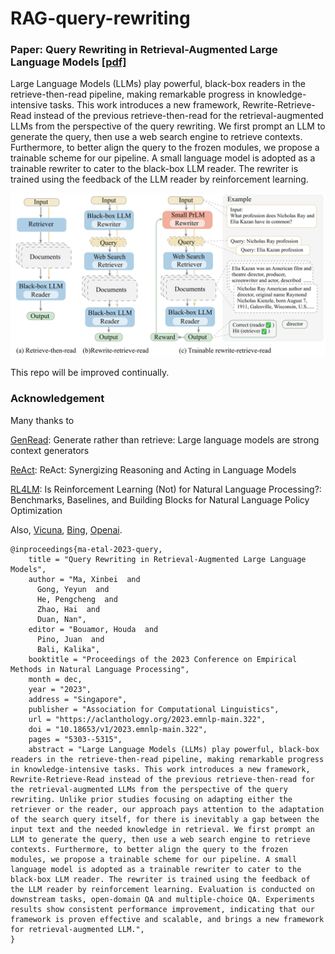 # RAG-query-rewriting

### Paper: Query Rewriting in Retrieval-Augmented Large Language Models [[pdf]](https://arxiv.org/abs/2305.14283)

Large Language Models (LLMs) play powerful, black-box readers in the retrieve-then-read pipeline, making remarkable progress in knowledge-intensive tasks. This work introduces a new framework, Rewrite-Retrieve-Read instead of the previous retrieve-then-read for the retrieval-augmented LLMs from the perspective of the query rewriting. We first prompt an LLM to generate the query, then use a web search engine to retrieve contexts. Furthermore, to better align the query to the frozen modules, we propose a trainable scheme for our pipeline. A small language model is adopted as a trainable rewriter to cater to the black-box LLM reader. The rewriter is trained using the feedback of the LLM reader by reinforcement learning.

![](overview.png)

This repo will be improved continually.

### Acknowledgement

Many thanks to

[GenRead](https://github.com/wyu97/GenRead): Generate rather than retrieve: Large language models are strong context generators

[ReAct](https://github.com/ysymyth/ReAct): ReAct: Synergizing Reasoning and Acting in Language Models

[RL4LM](https://github.com/allenai/RL4LMs): Is Reinforcement Learning (Not) for Natural Language Processing?: Benchmarks, Baselines, and Building Blocks for Natural Language Policy Optimization

Also, [Vicuna](https://vicuna.lmsys.org/), [Bing](https://learn.microsoft.com/en-us/rest/api/cognitiveservices-bingsearch/bing-web-api-v7-reference), [Openai](https://openai.com/).

```
@inproceedings{ma-etal-2023-query,
    title = "Query Rewriting in Retrieval-Augmented Large Language Models",
    author = "Ma, Xinbei  and
      Gong, Yeyun  and
      He, Pengcheng  and
      Zhao, Hai  and
      Duan, Nan",
    editor = "Bouamor, Houda  and
      Pino, Juan  and
      Bali, Kalika",
    booktitle = "Proceedings of the 2023 Conference on Empirical Methods in Natural Language Processing",
    month = dec,
    year = "2023",
    address = "Singapore",
    publisher = "Association for Computational Linguistics",
    url = "https://aclanthology.org/2023.emnlp-main.322",
    doi = "10.18653/v1/2023.emnlp-main.322",
    pages = "5303--5315",
    abstract = "Large Language Models (LLMs) play powerful, black-box readers in the retrieve-then-read pipeline, making remarkable progress in knowledge-intensive tasks. This work introduces a new framework, Rewrite-Retrieve-Read instead of the previous retrieve-then-read for the retrieval-augmented LLMs from the perspective of the query rewriting. Unlike prior studies focusing on adapting either the retriever or the reader, our approach pays attention to the adaptation of the search query itself, for there is inevitably a gap between the input text and the needed knowledge in retrieval. We first prompt an LLM to generate the query, then use a web search engine to retrieve contexts. Furthermore, to better align the query to the frozen modules, we propose a trainable scheme for our pipeline. A small language model is adopted as a trainable rewriter to cater to the black-box LLM reader. The rewriter is trained using the feedback of the LLM reader by reinforcement learning. Evaluation is conducted on downstream tasks, open-domain QA and multiple-choice QA. Experiments results show consistent performance improvement, indicating that our framework is proven effective and scalable, and brings a new framework for retrieval-augmented LLM.",
}
```
